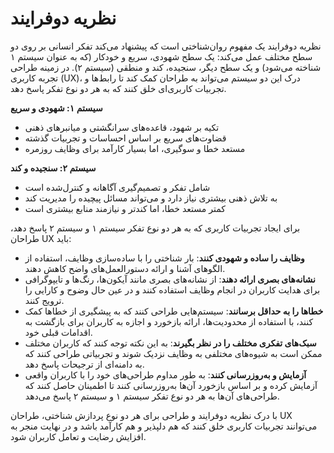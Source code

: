 # نظریه دوفرایند

نظریه دوفرایند یک مفهوم روان‌شناختی است که پیشنهاد می‌کند تفکر انسانی بر روی دو سطح مختلف عمل می‌کند: یک سطح شهودی، سریع و خودکار (که به عنوان سیستم ۱ شناخته می‌شود) و یک سطح دیگر، سنجیده، کند و منطقی (سیستم ۲). در زمینه طراحی تجربه کاربری (UX)، درک این دو سیستم می‌تواند به طراحان کمک کند تا رابط‌ها و تجربیات کاربری‌ای خلق کنند که به هر دو نوع تفکر پاسخ دهد.

**سیستم ۱: شهودی و سریع**

- تکیه بر شهود، قاعده‌های سرانگشتی و میانبرهای ذهنی
- قضاوت‌های سریع بر اساس احساسات و تجربیات گذشته
- مستعد خطا و سوگیری، اما بسیار کارآمد برای وظایف روزمره

**سیستم ۲: سنجیده و کند**

- شامل تفکر و تصمیم‌گیری آگاهانه و کنترل‌شده است
- به تلاش ذهنی بیشتری نیاز دارد و می‌تواند مسائل پیچیده را مدیریت کند
- کمتر مستعد خطا، اما کندتر و نیازمند منابع بیشتری است

برای ایجاد تجربیات کاربری که به هر دو نوع تفکر سیستم ۱ و سیستم ۲ پاسخ دهد، طراحان UX باید:

- **وظایف را ساده و شهودی کنند**: بار شناختی را با ساده‌سازی وظایف، استفاده از الگوهای آشنا و ارائه دستورالعمل‌های واضح کاهش دهند.
- **نشانه‌های بصری ارائه دهند**: از نشانه‌های بصری مانند آیکون‌ها، رنگ‌ها و تایپوگرافی برای هدایت کاربران در انجام وظایف استفاده کنند و در عین حال وضوح و کارایی را ترویج کنند.
- **خطاها را به حداقل برسانند**: سیستم‌هایی طراحی کنند که به پیشگیری از خطاها کمک کنند، با استفاده از محدودیت‌ها، ارائه بازخورد و اجازه به کاربران برای بازگشت به اقدامات قبلی خود.
- **سبک‌های تفکری مختلف را در نظر بگیرند**: به این نکته توجه کنند که کاربران مختلف ممکن است به شیوه‌های مختلفی به وظایف نزدیک شوند و تجربیاتی طراحی کنند که به دامنه‌ای از ترجیحات پاسخ دهد.
- **آزمایش و به‌روزرسانی کنند**: به طور مداوم طراحی‌های خود را با کاربران واقعی آزمایش کرده و بر اساس بازخورد آن‌ها به‌روزرسانی کنند تا اطمینان حاصل کنند که طراحی‌های آن‌ها به هر دو نوع تفکر سیستم ۱ و سیستم ۲ پاسخ می‌دهد.

با درک نظریه دوفرایند و طراحی برای هر دو نوع پردازش شناختی، طراحان UX می‌توانند تجربیات کاربری خلق کنند که هم دلپذیر و هم کارآمد باشد و در نهایت منجر به افزایش رضایت و تعامل کاربران شود.
